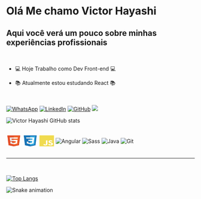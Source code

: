 <link rel="stylesheet" href="https://cdn.jsdelivr.net/gh/devicons/devicon@v2.15.1/devicon.min.css">
<h1>Olá Me chamo Victor Hayashi</h1>
<h2>Aqui você verá um pouco sobre minhas experiências profissionais</h2>
</br>

 - 💻 Hoje Trabalho como Dev Front-end 💻

 - 📚 Atualmente estou estudando React 📚

</br>
 

[![WhatsApp](https://img.shields.io/badge/WhatsApp-25D366?style=for-the-badge&logo=whatsapp&logoColor=white)](https://contate.me/VictorHayashi) 
[![Linkedln](https://img.shields.io/badge/LinkedIn-0077B5?style=for-the-badge&logo=linkedin&logoColor=whitee)](https://www.linkedin.com/in/victor-hayashi-pantaleão-uchinokura-5561a8199/) [![GitHub](https://img.shields.io/badge/GitHub-100000?style=for-the-badge&logo=github&logoColor=white)](https://github.com/victorhayashii/VictorHayashi/blob/main/README.md)   <a href = "mailto:viictorhayashi@outlook.com"><img src="https://img.shields.io/badge/Microsoft_Outlook-0078D4?style=for-the-badge&logo=microsoft-outlook&logoColor=white" target="_blank"></a>

![Victor Hayashi GitHub stats](https://github-readme-stats.vercel.app/api?username=victorhayashii&show_icons=true&theme=tokyonight)

<div style="display: inline_block"><br>
  <img align="center" alt="HTML" height="30" width="40" src="https://raw.githubusercontent.com/devicons/devicon/master/icons/html5/html5-original.svg">
  <img align="center" alt="CSS" height="30" width="40" src="https://raw.githubusercontent.com/devicons/devicon/master/icons/css3/css3-original.svg">
  <img align="center" alt="Js" height="30" width="40" src="https://raw.githubusercontent.com/devicons/devicon/master/icons/javascript/javascript-plain.svg">
  <img align="center" alt="Angular" height="30" width="40" src="https://cdn.jsdelivr.net/gh/devicons/devicon/icons/angularjs/angularjs-plain.svg">
  <img align="center" alt="Sass" height="30" width="40" src="https://cdn.jsdelivr.net/gh/devicons/devicon/icons/sass/sass-original.svg">    
  <img align="center" alt="Java" height="35" width="40" src="https://cdn.jsdelivr.net/gh/devicons/devicon/icons/java/java-original.svg">
  <img align="center" alt="Git" height="30" width="40" src="https://cdn.jsdelivr.net/gh/devicons/devicon/icons/git/git-original.svg">
</div>
</br>
<hr>
</br>

[![Top Langs](https://github-readme-stats.vercel.app/api/top-langs/?username=victorhayashii&layout=compact)](https://github.com/victorhayashii/github-readme-stats)

![Snake animation](https://github.com/victorhayashii/VictorHayashi/blob/output/github-contribution-grid-snake.svg)

